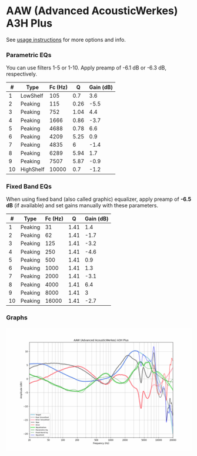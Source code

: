 # AAW (Advanced AcousticWerkes) A3H Plus
See [usage instructions](https://github.com/jaakkopasanen/AutoEq#usage) for more options and info.

### Parametric EQs
You can use filters 1-5 or 1-10. Apply preamp of -6.1 dB or -6.3 dB, respectively.

|   # | Type      |   Fc (Hz) |    Q |   Gain (dB) |
|-----|-----------|-----------|------|-------------|
|   1 | LowShelf  |       105 | 0.7  |         3.6 |
|   2 | Peaking   |       115 | 0.26 |        -5.5 |
|   3 | Peaking   |       752 | 1.04 |         4.4 |
|   4 | Peaking   |      1666 | 0.86 |        -3.7 |
|   5 | Peaking   |      4688 | 0.78 |         6.6 |
|   6 | Peaking   |      4209 | 5.25 |         0.9 |
|   7 | Peaking   |      4835 | 6    |        -1.4 |
|   8 | Peaking   |      6289 | 5.94 |         1.7 |
|   9 | Peaking   |      7507 | 5.87 |        -0.9 |
|  10 | HighShelf |     10000 | 0.7  |        -1.2 |

### Fixed Band EQs
When using fixed band (also called graphic) equalizer, apply preamp of **-6.5 dB** (if available) and set gains manually with these parameters.

|   # | Type    |   Fc (Hz) |    Q |   Gain (dB) |
|-----|---------|-----------|------|-------------|
|   1 | Peaking |        31 | 1.41 |         1.4 |
|   2 | Peaking |        62 | 1.41 |        -1.7 |
|   3 | Peaking |       125 | 1.41 |        -3.2 |
|   4 | Peaking |       250 | 1.41 |        -4.6 |
|   5 | Peaking |       500 | 1.41 |         0.9 |
|   6 | Peaking |      1000 | 1.41 |         1.3 |
|   7 | Peaking |      2000 | 1.41 |        -3.1 |
|   8 | Peaking |      4000 | 1.41 |         6.4 |
|   9 | Peaking |      8000 | 1.41 |         3   |
|  10 | Peaking |     16000 | 1.41 |        -2.7 |

### Graphs
![](./AAW%20(Advanced%20AcousticWerkes)%20A3H%20Plus.png)
